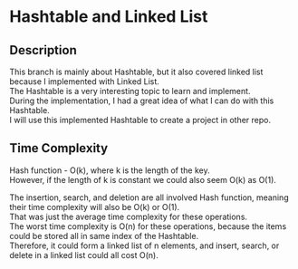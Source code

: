 # Hashtable and Linked List

## Description
This branch is mainly about Hashtable, but it also covered linked list because I implemented with Linked List.  
The Hashtable is a very interesting topic to learn and implement.  
During the implementation, I had a great idea of what I can do with this Hashtable.  
I will use this implemented Hashtable to create a project in other repo.

## Time Complexity
Hash function - O(k), where k is the length of the key.  
However, if the length of k is constant we could also seem O(k) as O(1).  
  
The insertion, search, and deletion are all involved Hash function, meaning their time complexity will also be O(k) or O(1).  
That was just the average time complexity for these operations.  
The worst time complexity is O(n) for these operations, because the items could be stored all in same index of the Hashtable.  
Therefore, it could form a linked list of n elements, and insert, search, or delete in a linked list could all cost O(n).
